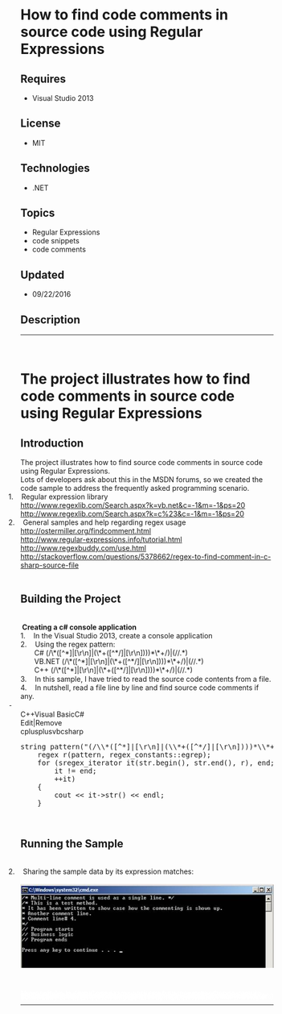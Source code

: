 # How to find code comments in source code using Regular Expressions
## Requires
- Visual Studio 2013
## License
- MIT
## Technologies
- .NET
## Topics
- Regular Expressions
- code snippets
- code comments
## Updated
- 09/22/2016
## Description

<hr>
<div><a href="http://blogs.msdn.com/b/onecode"><img src="https://aka.ms/onecodesampletopbanner1" alt=""></a><strong>&nbsp;</strong><em>&nbsp;</em></div>
<h1>The project illustrates how <span class="info-text">to find code comments in source code using Regular Expressions
</span></h1>
<h2>Introduction</h2>
<div class="MsoNormal">The project illustrates how <span class="info-text">to find source code comments in source code using Regular Expressions.</span></div>
<div class="MsoNormal">Lots of developers ask about this in the MSDN forums, so we created the code sample to address the frequently asked programming scenario.</div>
<div class="MsoListParagraphCxSpFirst" style="text-indent:-.25in"><span><span>1.<span style="font:7.0pt &quot;Times New Roman&quot;">&nbsp;&nbsp;&nbsp;&nbsp;&nbsp;&nbsp;
</span></span></span>Regular expression library</div>
<div class="MsoListParagraphCxSpMiddle"><a href="http://www.regexlib.com/Search.aspx?k=vb.net&c=-1&m=-1&ps=20">http://www.regexlib.com/Search.aspx?k=vb.net&amp;c=-1&amp;m=-1&amp;ps=20</a></div>
<div class="MsoListParagraphCxSpMiddle"><a href="http://www.regexlib.com/Search.aspx?k=c%23&c=-1&m=-1&ps=20">http://www.regexlib.com/Search.aspx?k=c%23&amp;c=-1&amp;m=-1&amp;ps=20</a></div>
<div class="MsoListParagraphCxSpMiddle" style="text-indent:-.25in"><span><span>2.<span style="font:7.0pt &quot;Times New Roman&quot;">&nbsp;&nbsp;&nbsp;&nbsp;&nbsp;&nbsp;
</span></span></span>General samples and help regarding regex usage</div>
<div class="MsoListParagraphCxSpMiddle"><a href="http://ostermiller.org/findcomment.html">http://ostermiller.org/findcomment.html</a></div>
<div class="MsoListParagraphCxSpMiddle"><a href="http://www.regular-expressions.info/tutorial.html">http://www.regular-expressions.info/tutorial.html</a></div>
<div class="MsoListParagraphCxSpMiddle"><a href="http://www.regexbuddy.com/use.html">http://www.regexbuddy.com/use.html</a></div>
<div class="MsoListParagraphCxSpMiddle"><a href="http://stackoverflow.com/questions/5378662/regex-to-find-comment-in-c-sharp-source-file">http://stackoverflow.com/questions/5378662/regex-to-find-comment-in-c-sharp-source-file</a></div>
<div class="MsoListParagraphCxSpLast">&nbsp;</div>
<h2>Building the Project</h2>
<div class="MsoNormal">&nbsp;</div>
<div class="MsoNormal"><strong><span>&nbsp;</span>Creating a c# console application
</strong></div>
<div class="MsoListParagraphCxSpFirst"><span><span>1.<span style="font:7.0pt &quot;Times New Roman&quot;">&nbsp;&nbsp;&nbsp;&nbsp;&nbsp;&nbsp;
</span></span></span>In the Visual Studio 2013, create a console application</div>
<div class="MsoListParagraphCxSpMiddle"><span><span>2.<span style="font:7.0pt &quot;Times New Roman&quot;">&nbsp;&nbsp;&nbsp;&nbsp;&nbsp;&nbsp;
</span></span></span>Using the regex pattern:</div>
<div class="MsoListParagraphCxSpMiddle">&nbsp;&nbsp;&nbsp;&nbsp;&nbsp;&nbsp; C# (/\*([^*]<span class="GramE">|[</span>\r\n]|(\*&#43;([^*/]|[\r\n])))*\*&#43;/)|(//.*)</div>
<div class="MsoListParagraphCxSpMiddle">&nbsp;&nbsp;&nbsp;&nbsp;&nbsp;&nbsp; VB.NET (/\*([^*]<span class="GramE">|[</span>\r\n]|(\*&#43;([^*/]|[\r\n])))*\*&#43;/)|(//.*)</div>
<div class="MsoListParagraphCxSpMiddle">&nbsp;&nbsp;&nbsp;&nbsp;&nbsp;&nbsp; C&#43;&#43; (/\*([^*]<span class="GramE">|[</span>\r\n]|(\*&#43;([^*/]|[\r\n])))*\*&#43;/)|(//.*)<span style="font-size:10.0pt; line-height:115%; font-family:&quot;Courier New&quot;">
</span></div>
<div class="MsoListParagraphCxSpMiddle"><span><span>3.<span style="font:7.0pt &quot;Times New Roman&quot;">&nbsp;&nbsp;&nbsp;&nbsp;&nbsp;&nbsp;
</span></span></span>In this sample, I have tried to read the source code contents from a file.</div>
<div class="MsoListParagraphCxSpLast"><span><span>4.<span style="font:7.0pt &quot;Times New Roman&quot;">&nbsp;&nbsp;&nbsp;&nbsp;&nbsp;&nbsp;
</span></span></span>In nutshell, read a file line by line and find source code comments if any.</div>
<div class="MsoListParagraph" style="text-align:justify; text-indent:-.25in"><span style="font-size:10.0pt; line-height:115%; font-family:&quot;Courier New&quot;; color:black"><span>-<span style="font:7.0pt &quot;Times New Roman&quot;">&nbsp;&nbsp;&nbsp;
</span></span></span></div>
<div class="MsoNormal">
<div class="scriptcode">
<div class="pluginEditHolder" pluginCommand="mceScriptCode">
<div class="title"><span>C&#43;&#43;</span><span>Visual Basic</span><span>C#</span></div>
<div class="pluginLinkHolder"><span class="pluginEditHolderLink">Edit</span>|<span class="pluginRemoveHolderLink">Remove</span></div>
<span class="hidden">cplusplus</span><span class="hidden">vb</span><span class="hidden">csharp</span>



<div class="preview">
<pre class="cplusplus"><span class="cpp__datatype">string</span>&nbsp;pattern(<span class="cpp__string">&quot;(/\\*([^*]|[\r\n]|(\\*&#43;([^*/]|[\r\n])))*\\*&#43;/)|(//.*)&quot;</span>);&nbsp;
&nbsp;&nbsp;&nbsp;&nbsp;regex&nbsp;r(pattern,&nbsp;regex_constants::egrep);&nbsp;
&nbsp;&nbsp;&nbsp;&nbsp;<span class="cpp__keyword">for</span>&nbsp;(sregex_iterator&nbsp;it(str.begin(),&nbsp;str.end(),&nbsp;r),&nbsp;end;&nbsp;
&nbsp;&nbsp;&nbsp;&nbsp;&nbsp;&nbsp;&nbsp;&nbsp;it&nbsp;!=&nbsp;end;&nbsp;
&nbsp;&nbsp;&nbsp;&nbsp;&nbsp;&nbsp;&nbsp;&nbsp;&#43;&#43;it)&nbsp;
&nbsp;&nbsp;&nbsp;&nbsp;{&nbsp;
&nbsp;&nbsp;&nbsp;&nbsp;&nbsp;&nbsp;&nbsp;&nbsp;cout&nbsp;&lt;&lt;&nbsp;it-&gt;str()&nbsp;&lt;&lt;&nbsp;endl;&nbsp;
&nbsp;&nbsp;&nbsp;&nbsp;}</pre>
</div>
</div>
</div>
<div class="endscriptcode">&nbsp;</div>
</div>
<h2>Running the Sample</h2>
<div class="MsoNormal"><span><span>&nbsp;</span></span>&nbsp;</div>
<div class="MsoListParagraphCxSpFirst" style="margin-left:.75in"></div>
<div class="MsoListParagraphCxSpMiddle" style="text-indent:-.25in"><span><span>2.<span style="font:7.0pt &quot;Times New Roman&quot;">&nbsp;&nbsp;&nbsp;&nbsp;&nbsp;&nbsp;
</span></span></span>Sharing the sample data by its expression matches:</div>
<div class="MsoListParagraphCxSpMiddle">&nbsp;</div>
<div class="MsoListParagraphCxSpMiddle"><span><img src="154509-image.png" alt="" width="576" height="166" align="middle">
</span></div>
<div class="MsoListParagraphCxSpMiddle">&nbsp;</div>
<div class="MsoListParagraphCxSpLast">&nbsp;</div>
<div class="MsoNormal"></div>
<div class="MsoNormal">&nbsp;</div>
<div style="line-height:0.6pt; color:white">Microsoft All-In-One Code Framework is a free, centralized code sample library driven by developers' real-world pains and needs. The goal is to provide customer-driven code samples for all Microsoft development technologies,
 and reduce developers' efforts in solving typical programming tasks. Our team listens to developers&rsquo; pains in the MSDN forums, social media and various DEV communities. We write code samples based on developers&rsquo; frequently asked programming tasks,
 and allow developers to download them with a short sample publishing cycle. Additionally, we offer a free code sample request service. It is a proactive way for our developer community to obtain code samples directly from Microsoft.</div>
<hr>
<div><a href="http://go.microsoft.com/?linkid=9759640" style="margin-top:3px"><img src="http://bit.ly/onecodelogo" alt="">
</a></div>
